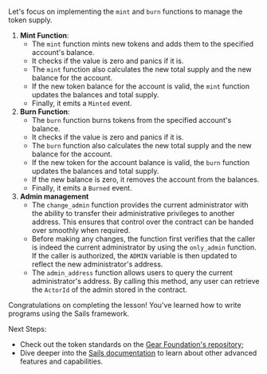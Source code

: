 Let's focus on implementing the `mint` and `burn` functions to manage the token supply.

1. **Mint Function**:
    - The `mint` function mints new tokens and adds them to the specified account's balance.
    - It checks if the value is zero and panics if it is.
    - The `mint` function also calculates the new total supply and the new balance for the account.
    - If the new token balance for the account is valid, the `mint` function updates the balances and total supply.
    - Finally, it emits a `Minted` event.
2. **Burn Function**:
    - The `burn` function burns tokens from the specified account's balance.
    - It checks if the value is zero and panics if it is.
    - The `burn` function also calculates the new total supply and the new balance for the account.
    - If the new token for the account balance is valid, the `burn` function updates the balances and total supply.
    - If the new balance is zero, it removes the account from the balances.
    - Finally, it emits a `Burned` event.
3. **Admin management**
    - The `change_admin` function provides the current administrator with the ability to transfer their administrative privileges to another address. This ensures that control over the contract can be handed over smoothly when required.
    - Before making any changes, the function first verifies that the caller is indeed the current administrator by using the `only_admin` function. If the caller is authorized, the `ADMIN` variable is then updated to reflect the new administrator's address.
    - The `admin_address` function allows users to query the current administrator's address. By calling this method, any user can retrieve the `ActorId` of the admin stored in the contract.



Congratulations on completing the lesson! You've learned how to write programs using the Sails framework. 

Next Steps:
- Check out the token standards on the [Gear Foundation's repository](https://github.com/gear-foundation/standards);
- Dive deeper into the [Sails documentation](https://github.com/gear-tech/sails) to learn about other advanced features and capabilities.

